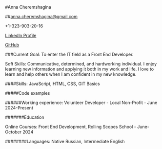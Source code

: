 #Anna Cheremshagina

##anna.cheremshagina@gmail.com 

+1-323-903-20-16 

[LinkedIn Profile](https://www.linkedin.com/in/cheremshagina/) 

[GitHub](https://github.com/Cheremshagina)

###Current Goal: To enter the IT field as a Front End Developer. 

Soft Skills: Communicative, determined, and hardworking individual. I enjoy learning new information and applying it both in my work and life. I love to learn and help others when I am confident in my new knowledge.

####Skills: JavaScript, HTML, CSS, GIT Basics

#####Code examples

######Working experience: Volunteer Developer - Local Non-Profit - June 2024-Present

#######Education

Online Courses: Front End Development, Rolling Scopes School - June-October 2024

########Languages: Native Russian, Intermediate English
